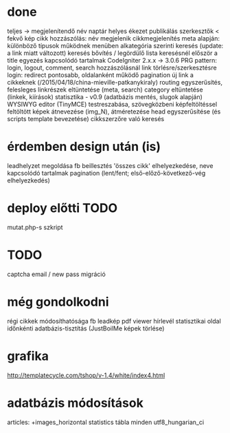 done
====
teljes -> megjelenítendő név
naptár helyes ékezet
publikálás szerkesztők <
fekvő kép
cikk hozzászólás: név megjelenik
cikkmegjelenítés meta alapján: különböző típusok működnek
menüben alkategória szerinti keresés (update: a link miatt változott)
keresés bővítés / legördülő lista
keresésnél először a title egyezés
kapcsolódó tartalmak
CodeIgniter 2.x.x -> 3.0.6
PRG pattern: login, logout, comment, search
hozzászólásnál link törlésre/szerkesztésre
login: redirect
pontosabb, oldalanként működő pagination
új link a cikkeknek (/2015/04/18/china-mieville-patkanykiraly)
routing egyszerűsítés, felesleges linkrészek eltüntetése (meta, search)
category eltüntetése (linkek, kiírások)
statisztika - v0.9 (adatbázis mentés, slugok alapján)
WYSIWYG editor (TinyMCE) testreszabása, szövegközbeni képfeltöltéssel
feltöltött képek átnevezése (img_N), átméretezése
head egyszerűsítése (és scripts template bevezetése)
cikkszerzőre való keresés

érdemben design után (is)
=========================
leadhelyzet megoldása
fb beillesztés
'összes cikk' elhelyezkedése, neve
kapcsolódó tartalmak
pagination (lent/fent; első-előző-következő-vég elhelyezkedés)

deploy előtti TODO
==================
mutat.php-s szkript

TODO
====
captcha
email / new pass
migráció

még gondolkodni
===============
régi cikkek módosíthatósága
fb leadkép
pdf viewer
hírlevél
statisztikai oldal
időnkénti adatbázis-tisztítás (JustBoilMe képek törlése)

grafika
=======
http://templatecycle.com/tshop/v-1.4/white/index4.html

adatbázis módosítások
=====================
articles: +images_horizontal
statistics tábla
minden utf8_hungarian_ci